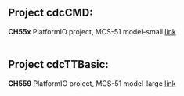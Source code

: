 
## Project cdcCMD: <br>
**CH55x** PlatformIO project, MCS-51 model-small 
[link](https://github.com/jmysu/mBusCH55x/tree/main/firmware/cdcCMD.WCH51) <br>
<br>

## Project cdcTTBasic: <br>
**CH559** PlatformIO project, MCS-51 model-large 
[link](https://github.com/jmysu/mBusCH55x/tree/main/firmware/cdcTTBasic55x.MCS51) <br>


